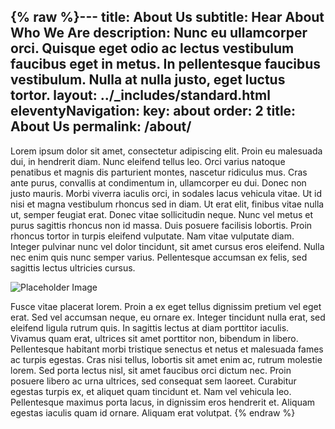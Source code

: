 {% raw %}---
title: About Us
subtitle: Hear About Who We Are
description: Nunc eu ullamcorper orci. Quisque eget odio ac lectus vestibulum faucibus eget in metus. In pellentesque faucibus vestibulum. Nulla at nulla justo, eget luctus tortor.
layout: ../_includes/standard.html
eleventyNavigation:
  key: about
  order: 2
  title: About Us
permalink: /about/
---

Lorem ipsum dolor sit amet, consectetur adipiscing elit. Proin eu malesuada dui, in hendrerit diam. Nunc eleifend tellus leo. Orci varius natoque penatibus et magnis dis parturient montes, nascetur ridiculus mus. Cras ante purus, convallis at condimentum in, ullamcorper eu dui. Donec non justo mauris. Morbi viverra iaculis orci, in sodales lacus vehicula vitae. Ut id nisi et magna vestibulum rhoncus sed in diam. Ut erat elit, finibus vitae nulla ut, semper feugiat erat. Donec vitae sollicitudin neque. Nunc vel metus et purus sagittis rhoncus non id massa. Duis posuere facilisis lobortis. Proin rhoncus tortor in turpis eleifend vulputate. Nam vitae vulputate diam. Integer pulvinar nunc vel dolor tincidunt, sit amet cursus eros eleifend. Nulla nec enim quis nunc semper varius. Pellentesque accumsan ex felis, sed sagittis lectus ultricies cursus.

![Placeholder Image](https://www.mapix.com/wp-content/uploads/2018/04/1200x400.png)

Fusce vitae placerat lorem. Proin a ex eget tellus dignissim pretium vel eget erat. Sed vel accumsan neque, eu ornare ex. Integer tincidunt nulla erat, sed eleifend ligula rutrum quis. In sagittis lectus at diam porttitor iaculis. Vivamus quam erat, ultrices sit amet porttitor non, bibendum in libero. Pellentesque habitant morbi tristique senectus et netus et malesuada fames ac turpis egestas. Cras nisi tellus, lobortis sit amet enim ac, rutrum molestie lorem. Sed porta lectus nisl, sit amet faucibus orci dictum nec. Proin posuere libero ac urna ultrices, sed consequat sem laoreet. Curabitur egestas turpis ex, et aliquet quam tincidunt et. Nam vel vehicula leo. Pellentesque maximus porta lacus, in dignissim eros hendrerit et. Aliquam egestas iaculis quam id ornare. Aliquam erat volutpat.
{% endraw %}
